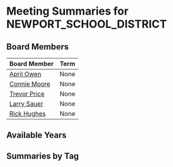 # Meeting Summaries for NEWPORT_SCHOOL_DISTRICT

## Board Members

| Board Member       | Term           |
|--------------------|----------------|
| [April Owen](board_member_209.md) | None |
| [Connie Moore](board_member_210.md) | None |
| [Trevor Price](board_member_211.md) | None |
| [Larry Sauer](board_member_212.md) | None |
| [Rick Hughes](board_member_213.md) | None |

## Available Years

## Summaries by Tag
